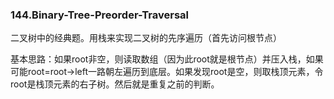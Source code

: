 ### 144.Binary-Tree-Preorder-Traversal

二叉树中的经典题。用栈来实现二叉树的先序遍历（首先访问根节点）

基本思路：如果root非空，则读取数组（因为此root就是根节点）并压入栈，如果可能root=root->left一路朝左遍历到底层。如果发现root是空，则取栈顶元素，令root是栈顶元素的右子树。然后就是重复之前的判断。
